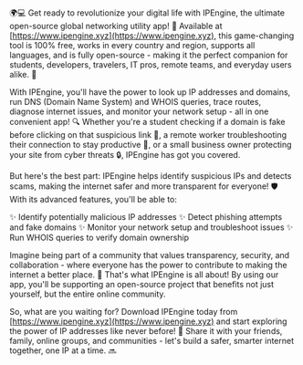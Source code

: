 🌍💻 Get ready to revolutionize your digital life with IPEngine, the ultimate open-source global networking utility app! 🚀 Available at [https://www.ipengine.xyz](https://www.ipengine.xyz), this game-changing tool is 100% free, works in every country and region, supports all languages, and is fully open-source - making it the perfect companion for students, developers, travelers, IT pros, remote teams, and everyday users alike. 📡

With IPEngine, you'll have the power to look up IP addresses and domains, run DNS (Domain Name System) and WHOIS queries, trace routes, diagnose internet issues, and monitor your network setup - all in one convenient app! 🔍 Whether you're a student checking if a domain is fake before clicking on that suspicious link 🚫, a remote worker troubleshooting their connection to stay productive 💼, or a small business owner protecting your site from cyber threats 🔒, IPEngine has got you covered.

But here's the best part: IPEngine helps identify suspicious IPs and detects scams, making the internet safer and more transparent for everyone! 🛡️ With its advanced features, you'll be able to:

✨ Identify potentially malicious IP addresses
✨ Detect phishing attempts and fake domains
✨ Monitor your network setup and troubleshoot issues
✨ Run WHOIS queries to verify domain ownership

Imagine being part of a community that values transparency, security, and collaboration - where everyone has the power to contribute to making the internet a better place. 🌟 That's what IPEngine is all about! By using our app, you'll be supporting an open-source project that benefits not just yourself, but the entire online community.

So, what are you waiting for? Download IPEngine today from [https://www.ipengine.xyz](https://www.ipengine.xyz) and start exploring the power of IP addresses like never before! 🎉 Share it with your friends, family, online groups, and communities - let's build a safer, smarter internet together, one IP at a time. 🔜